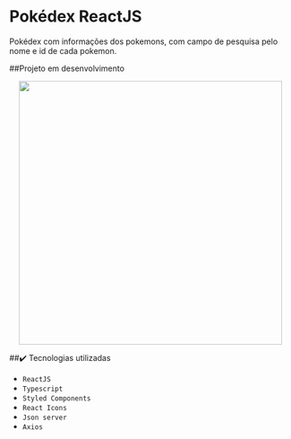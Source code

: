 # Pokédex ReactJS

Pokédex com informações dos pokemons, com campo de pesquisa pelo nome e id de cada pokemon.

##Projeto em desenvolvimento

<p align="center">
  <img width="470" src="src/assets/to-readme/my_pokedex.png">
</p>

##✔️ Tecnologias utilizadas

- ``ReactJS``
- ``Typescript``
- ``Styled Components``
- ``React Icons``
- ``Json server``
- ``Axios``